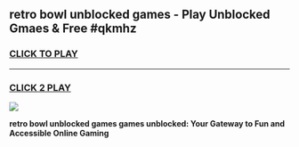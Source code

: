 
## retro bowl unblocked games - Play Unblocked Gmaes & Free #qkmhz
<h3>
<a href="https://news.freeplayer.one?title=retro_bowl_unblocked_games&ref=03M">CLICK TO PLAY</a></h3>
<hr>

<h3>
<a href="https://news.freeplayer.one?title=retro_bowl_unblocked_games&ref=03M">CLICK 2 PLAY</a>
  
</h3>

<a href="https://news.freeplayer.one?title=retro_bowl_unblocked_games&ref=03M"><img src="https://clearcache.store/games.png"></a>


**retro bowl unblocked games games unblocked: Your Gateway to Fun and Accessible Online Gaming**
